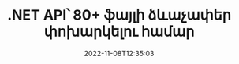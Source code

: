 ---
############################# Static ############################
layout: "product"
date: 2022-11-08T12:35:03
draft: false

product: "Conversion"
product_tag: "conversion"
platform: .NET
platform_tag: net

############################# Head ############################
head_title: "C# .NET Document Conversion API | Փոխակերպեք PDF Word Excel PPTX HTML պատկերներ"
head_description: "C# .NET Document Conversion API: Փոխակերպեք PDF Word DOC DOCX, Excel աղյուսակներ PPT PPTX, HTML, PSD, MPT MPP, էլփոստի MSG EMLX, AutoCAD և պատկերի ֆայլերի ձևաչափեր:"

############################# Header ############################
title: ".NET API՝ 80+ ֆայլի ձևաչափեր փոխարկելու համար"
description: "Պարզ API՝ փաստաթղթերի և պատկերների փոխակերպման գործառույթները .NET հավելվածներում ինտեգրելու համար՝ առանց որևէ արտաքին ծրագրաշարի տեղադրման:"
button:
    enable: true
    icon: "fas fa-arrow-down"
    label: "Ներբեռնեք անվճար փորձաշրջան"
    link: "https://downloads.groupdocs.com/conversion/net"

############################# SubMenu ############################
submenu:
    enable: true
    
    left:
        img_alt: "GroupDocs.Conversion for .NET"
        image: "https://www.groupdocs.cloud/templates/groupdocs/images/product-logos/groupdocs-conversion-net.png"
        product: "GroupDocs.Conversion"
        platform: ".NET"

    middle:
        button:
            # button loop
            - link: "#overview"
              text: "Ընդհանուր ակնարկ"

            # button loop
            - link: "#features"
              text: "Հատկություններ"

            # button loop
            - link: "#support"
              text: "Աջակցություն"

            # button loop
            - link: "https://products.groupdocs.app/conversion"
              text: "Live Demo"

            # button loop
            - link: "https://purchase.groupdocs.com/pricing/conversion/net"
              text: "Գնագոյացում"

    right:
        link_download: "https://downloads.groupdocs.com/conversion"
        link_learn: "https://docs.groupdocs.com/conversion/net/"
        link_buy: "https://purchase.groupdocs.com"

############################# Overview ############################
overview:
    enable: true
    content: |
      GroupDocs.Conversion for .NET-ն առաջարկում է API-ների պարզ հավաքածու՝ ծրագրավորողներին հնարավորություն տալով ստեղծել փաստաթղթերի փոխակերպման հզոր հավելվածներ C#-ում, ASP.NET-ում և .NET-ին առնչվող այլ տեխնոլոգիաներում: GroupDocs.Conversion for .NET API-ն ապահովում է ֆայլերի փոխակերպման արագ, արդյունավետ և հուսալի լուծում ձեր վերջնական օգտագործողներին: Այն աջակցում է ճշգրիտ փոխակերպումների կատարմանը բոլոր հայտնի բիզնես փաստաթղթերի ձևաչափերում, ներառյալ՝ PDF, HTML, Email, Microsoft Word փաստաթղթեր, Excel աղյուսակներ, PowerPoint շնորհանդեսներ, Project, Photoshop, CorelDraw, AutoCAD, դիագրամներ, պատկերային պատկերների ձևաչափեր և շատ ավելին: Փաստաթղթերի փոխարկիչի գրադարանն ինքնաբերաբար հայտնաբերում է սկզբնական փաստաթղթի ձևաչափը և ձեզ հնարավորություն է տալիս ամբողջ փաստաթուղթը կամ կոնկրետ էջերը փոխակերպելու ցանկալի ելքային ձևաչափին: Ավելի հեշտ է փոխարինել բացակայող տառատեսակները նախընտրած տառատեսակներով և ավելացնել տեքստի կամ պատկերի ջրանիշներ ցանկացած փաստաթղթի էջում:

      GroupDocs.Conversion for .NET-ը կարող է օգտագործվել ցանկացած մշակման միջավայրում ծրագրեր մշակելու համար, որոնք ուղղված են .NET հարթակին: Այն համատեղելի է .NET-ի վրա հիմնված բոլոր լեզուների հետ և աջակցում է հայտնի օպերացիոն համակարգերին (Windows, Linux, MacOS), որտեղ կարող են տեղադրվել Mono կամ .NET Frameworks (ներառյալ .NET Core):
    tabs:
      enable: true
      
      ## TAB ONE ##
      tab_one:
        description: |
          Ստորև ներկայացված է GroupDocs.Conversion for .NET-ի ակնարկ.
        
        right:
          enable: true
          icon: "fab fa-html5"
          title: "Ընդհանուր ակնարկ"
          content: |
            * Ֆայլի տիպի ավտոմատ հայտնաբերում
            * Փոխակերպել փաստաթղթերը
            * Փոխակերպել ներկայացումները
            * Փոխարկել աղյուսակները
            * Փոխակերպեք ռաստերային պատկերները
            * Փոխարկել PDF փաստաթղթերը
            * Փոխակերպել այլ ձևաչափեր
            * Կիրառել ջրի մակարդակի նշագիծ
            * Նշեք ֆայլի գաղտնաբառը
            * Անհատականացրեք փոխակերպումը

      ## TAB TWO ##
      tab_two:
        description: |
          GroupDocs.Conversion for .NET-ն աջակցում է փոխակերպմանը բոլոր հայտնի և սովորաբար օգտագործվող [փաստաթղթի ֆայլերի ձևաչափերի] միջև (https://docs.groupdocs.com/conversion/net/supported-document-formats/):

        left:
          enable: true
          table:
            # table loop
            - title: "Փոխարկել From:"
              content: |
                * **Փաստաթղթեր**՝ DOC, DOCX, DOCM, DOT, DOTX, DOTM, RTF, TXT, ODT, OTT
                * **Աղյուսակներ**՝ XLS, XLSX, XLSM, XLSB, CSV, XLS2003, ODS, TSV, XLT, XLTX, XLTM, XLAM, FODS, SXC
                * **Ներկայացումներ**՝ PPT, PPTX, PPS, PPSX, ODP, POT, POTX, POTM, PPTM, PPSM, FODP
                * **Պատկեր **՝ TIF, TIFF, JPG, JPEG, PNG, GIF, BMP, ICO, DIB, JPC, JPEG-LS, JPEG2000
                * **Դյուրակիր **՝ PDF, XPS, OXPS, EPUB
                * **HTML**՝ HTM, HTML, MHTML
                * **Մետաֆայլեր**՝ EMZ, WMZ
                * **PhotoShop**՝ PSD
                * **Նախագիծ**՝ MPP, MPT, MPX
                * ** Outlook **: PST, OST
                * **Էլփոստ **՝ MSG, EML, EMLX
                * **Դիագրամներ**՝ VSD, VSDX, VSDM, VSS, VSSM, VST, VSTM, VSX, VTX, VDW, VDX, SVG, SVGZ
                * **AutoCAD**՝ DXF, DWG, DWF, STL, IFC, DWT
                * ** PostScript **: EPS, PS, PSL, CGM
                * **CorelDRAW**՝ CDR, CMX
                * **Այլ **՝ VCF, PLT, LGS, OTG, MD, AI, LOG

        right:
          enable: true
          table:
            # table loop
            - title: "Փոխարկել:"
              content: |
                * **Փաստաթղթեր**՝ DOC, DOCX, DOCM, DOT, DOTX, DOTM, RTF, TXT, ODT, OTT
                * **Աղյուսակներ**՝ XLS, XLSX, XLSM, XLSB, CSV, XLS2003, TSV, XLTX, ODS, XLAM, FODS, DIF, SXC
                * **Ներկայացումներ**՝ PPT, PPTX, PPS, PPSX, ODP, POTX, POTM, PPTM, PPSM, FODP
                * **Պատկեր **՝ TIF, TIFF, JPG, JPEG, PNG, GIF, BMP, ICO, JPEG2000
                * **Մետաֆայլեր**՝ EMF, WMF, EMZ, WMZ
                * **Դիագրամներ**՝ SVGZ
                * **Դյուրակիր **՝ PDF, XPS
                * **HTML**՝ HTM, HTML, MHTML
                * **Այլ**՝ MD

      ## TAB THREE ##
      tab_three:
        description: |
          GroupDocs.Conversion for .NET-ն աջակցում է հետևյալ օպերացիոն համակարգերի, շրջանակների և փաթեթների կառավարիչներին.
      
        left:
          enable: true
          table:
            # table loop
            - icon: "fab fa-windows"
              title: "Օպերացիոն համակարգեր"
              content: |
                Windows Desktop, Windows Server, Windows Azure, Linux, MacOS

            # table loop
            - icon: "fas fa-code"
              title: "Աջակցվող շրջանակներ"
              content: |
                Frameworks: .NET Framework, .NET Standard, .NET Core, Mono

        right:
          enable: true
          table:
            # table loop
            - icon: "fas fa-box"
              title: "Փաթեթի կառավարիչ"
              content: |
                Nuget

            # table loop
            - icon: "fas fa-tools"
              title: "Փաթեթի կառավարիչ"
              content: |
                Microsoft Visual Studio, Xamarin, MonoDevelop

############################# Features ############################
features:
    enable: true
    title: "GroupDocs.Conversion for .NET Առանձնահատկություններ"

    feature:
      # feature loop
      - icon: "fas fa-copy"
        content: "Հեշտ ինտեգրում և չափված լիցենզավորում"

      # feature loop
      - icon: "fas fa-eye"
        content: "Բառերի, սլայդների կամ բջիջների վերածելիս սահմանեք խոշորացման կանխադրված տարբերակը"

      # feature loop
      - icon: "fas fa-bolt"
        content: "Փոխակերպել բոլոր հայտնի ռաստերային պատկերների ձևաչափերից և վերագրել պատկերի DPI, բարձրություն և լայնություն"
      
      # feature loop
      - icon: "fas fa-file-powerpoint"
        content: "Փոխարկել PDF-ը և պատկերը մոխրագույնի և գծայինացնել PDF փաստաթուղթը համացանցի համար"

      # feature loop
      - icon: "fas fa-code"
        content: "Նշեք էջանիշի մակարդակը, վերնագրի մակարդակը և ընդլայնված մակարդակը Word-ի PDF/XPS-ի փոխակերպման մեջ"

      # feature loop
      - icon: "fas fa-cloud"
        content: "Կազմաձևեք և տեղադրեք ջրանիշը փոխարկված փաստաթղթում որպես ֆոն՝ տեքստի հետևում ցուցադրելու համար"

      # feature loop
      - icon: "fas fa-remove-format"
        content: "Էլեկտրոնային փոստի վերնագրի ցուցադրում Էլփոստից փոխակերպման ժամանակ"

      # feature loop
      - icon: "fas fa-comment-slash"
        content: "Սահմանեք հատուկ տառատեսակների գրացուցակներ և բացահայտորեն բեռնեք/փոխարինեք տառատեսակը փաստաթղթի փոխարկման ժամանակ"

      # feature loop
      - icon: "fas fa-location-arrow"
        content: "Սահմանեք կանխադրված տառատեսակը փաստաթղթերի, սլայդների և աղյուսակների փոխակերպման համար բացակայող տառատեսակները փոխարինելու համար"

      # feature loop
      - icon: "fas fa-border-all"
        content: ""

      # feature loop
      - icon: "fas fa-wrench"
        content: "Փոխակերպեք աղյուսակը Grid-գծերով և վերափոխման ընթացքում հեռացրեք մեկնաբանությունները սլայդներից"

      # feature loop
      - icon: "fas fa-columns"
        content: "Փոխակերպել հատուկ փաստաթղթի էջերը որպես PDF ձևաչափ և փոխարկել հատուկ բջիջների տիրույթը աղյուսակներում"

      # feature loop
      - icon: "fas fa-file-word"
        content: "Ցույց տալ թաքնված թերթերը և բաց թողնել դատարկ տողերն ու սյունակները աղյուսակները փոխակերպելիս"

      # feature loop
      - icon: "fas fa-envelope"
        content: "Հաշվեք փաստաթղթի ընդհանուր էջերը և գաղտնաբառ սահմանեք անպաշտպան փաստաթղթի փոխարկման ընթացքում"

      # feature loop
      - icon: "fas fa-print"
        content: "Անոտացիաները և ներկառուցված ֆայլերը PDF-ից հեռացնելու տարբերակ"

      # feature loop
      - icon: "fas fa-file-archive"
        content: "Ստեղծեք HTML 5-ին համապատասխան նշագրում HTML-ի վերածելիս"

      # feature loop
      - icon: "fas fa-lock"
        content: "Ավտոմատ հայտնաբերել աղբյուրի տեսակը և վերադարձնել բոլոր հնարավոր փոխարկումները հոսքից փոխակերպելիս"

      # feature loop
      - icon: "fas fa-file-code"
        content: "Յուրաքանչյուր էջ առանձին հոսքով վերադարձնելու ունակություն՝ PDF կամ HTML-ի փոխարկելու ժամանակ"
      
      # feature loop
      - icon: "fas fa-fill-drip"
        content: "Ցույց տալ/թաքցնել նշագրումը, մեկնաբանությունները և հետևել փոփոխություններին Word-ից փոխակերպելիս"

      # feature loop
      - icon: "fas fa-file-excel"
        content: "DOCX-ի փոխարկում Tiff G3-ի ստվերային տարբերակով"

      # feature loop
      - icon: "fas fa-heading"
        content: "Փոխակերպեք հատուկ դասավորությունները CAD փաստաթղթից փոխակերպելիս"

      # feature loop
      - icon: "fas fa-project-diagram"
        content: "Ավտոմատ անվանումը, երբ փոխակերպված փաստաթուղթը ֆայլ է պահվում"

      # feature loop
      - icon: "fas fa-cube"
        content: "API-ի օգտագործման հիման վրա հաշվառված լիցենզավորումը աջակցվում է վճարման համար"

      # feature loop
      - icon: "fab fa-uncharted"
        content: "Դիագրամները փոխարկեք բառի մշակման ֆայլերի ձևաչափերի"
      
      # feature loop
      - icon: "fab fa-uncharted"
        content: "Ավելացրեք էջի համարներ HTML-ը Wordprocessing փաստաթղթի վերածելիս"

      # feature loop
      - icon: "fab fa-uncharted"
        content: "Փոխակերպեք XML փաստաթղթերը ցանկացած ձևաչափի առանց փոխակերպման"

      # feature loop
      - icon: "fab fa-uncharted"
        content: "Դիտեք ֆայլերի փոխակերպման առաջընթացը (Սկիզբ, ավարտ) անմիջապես հաճախորդի կողմից տեղադրված հավելվածից"

    more_feature:
      # more_feature_loop
      - title: "Հեշտությամբ փոխակերպեք փաստաթղթերի ձևաչափերը"
        content: |
          Օգտագործելով GroupDocs.Conversion for .NET-ը, փաստաթղթերի ֆայլի ձևաչափը փոխակերպելը շատ հեշտ է: Հետևյալ օրինակը ցույց է տալիս, թե ինչպես փոխարկել PDF ֆայլը DOC ֆայլի՝ օգտագործելով C#.  
            
          {features.more_feature.step1} 
          {features.more_feature.step2} 
          {features.more_feature.step3} 
            
          ```csharp    
           // Բեռնել սկզբնաղբյուր ֆայլը DOCX փոխակերպման համար
          var converter = new GroupDocs.Conversion.Converter("input.docx");
          // Պատրաստել փոխակերպման տարբերակները թիրախային ձևաչափի համար PDF
          var convertOptions = converter.GetPossibleConversions()["pdf"].ConvertOptions;
          // Փոխարկել PDF ձևաչափի
          converter.Convert("output.pdf", convertOptions);
          ```
            
      # more_feature_loop
      - title: "Փոխակերպում պատկերի ձևաչափերի"
        content: "GroupDocs.Conversion for .NET-ը կարող է օգտագործվել ցանկացած մշակման միջավայրում ծրագրեր մշակելու համար, որոնք ուղղված են .NET հարթակին: Այն համատեղելի է .NET-ի վրա հիմնված բոլոր լեզուների հետ և աջակցում է հայտնի օպերացիոն համակարգերին (Windows, Linux, MacOS), որտեղ կարող են տեղադրվել Mono կամ .NET Frameworks (ներառյալ .NET Core):"

      # more_feature_loop
      - title: "Աջակցում է PDF ձևաչափի տարբեր տեսակների"
        content: |
          GroupDocs.Conversion for .NET API-ն աջակցում է փաստաթղթերի փոխակերպումը հետևյալ PDF տեսակների/ձևաչափերի.  
            
          * PdfA_1A
          * PdfA_1B
          * PdfA_2A
          * PdfA_3A
          * PdfA_2B
          * PdfA_2U
          * PdfA_3B
          * PdfA_3U
          * v1_3
          * v1_4
          * v1_5
          * v1_6
          * v1_7
          * PdfX_1A
          * PdfX3

############################# Support ############################
support:
    enable: true

############################# Solutions ############################
solutions:
    enable: true
    title: "GroupDocs.Conversion-ն առաջարկում է փաստաթղթերի փոխակերպման API-ներ մշակման այլ հայտնի միջավայրերի համար"

    solution:
        # solution loop
        - img_alt: "GroupDocs.Conversion Java-ի համար"
          image: "https://www.groupdocs.cloud/templates/groupdocs/images/product-logos/groupdocs-conversion-java.png"
          product: "GroupDocs.Conversion"
          platform: "Java"
          link: "/փոխակերպում/java/"

############################# Back to top ###############################
back_to_top:
  enable: true
---